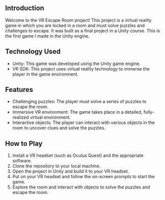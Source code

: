 ## Introduction
Welcome to the VR Escape Room project! This project is a virtual reality game in which you are locked in a room and must solve puzzles and challenges to escape. It was built as a final project in a Unity course. 
This is the first game I made in the Unity engine.

## Technology Used
- Unity: This game was developed using the Unity game engine.
- VR SDK: This project uses virtual reality technology to immerse the player in the game environment. 

## Features
- Challenging puzzles: The player must solve a series of puzzles to escape the room.
- Immersive VR environment: The game takes place in a detailed, fully-realized virtual environment.
- Interactive objects: The player can interact with various objects in the room to uncover clues and solve the puzzles.

## How to Play
1. Install a VR headset (such as Oculus Quest) and the appropriate software.
2. Clone the repository to your local machine.
3. Open the project in Unity and build it to your VR headset.
4. Put on your VR headset and follow the on-screen prompts to start the game.
5. Explore the room and interact with objects to solve the puzzles and escape the room.

